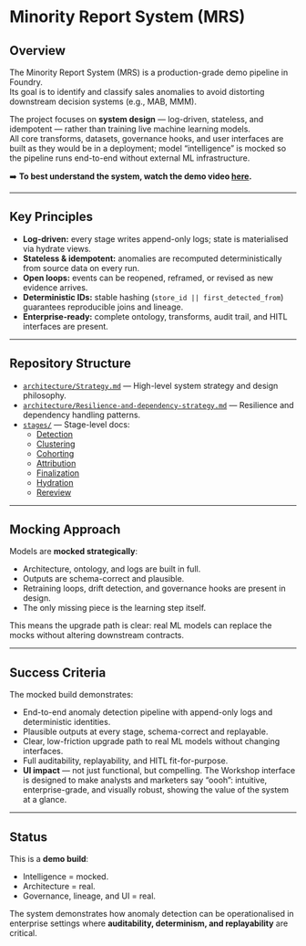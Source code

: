 # Minority Report System (MRS)

## Overview
The Minority Report System (MRS) is a production-grade demo pipeline in Foundry.  
Its goal is to identify and classify sales anomalies to avoid distorting downstream decision systems (e.g., MAB, MMM).  

The project focuses on **system design** — log-driven, stateless, and idempotent — rather than training live machine learning models.  
All core transforms, datasets, governance hooks, and user interfaces are built as they would be in a deployment; model “intelligence” is mocked so the pipeline runs end-to-end without external ML infrastructure.  

➡️ **To best understand the system, watch the demo video [here](INSERT-LINK).**

---

## Key Principles
- **Log-driven:** every stage writes append-only logs; state is materialised via hydrate views.  
- **Stateless & idempotent:** anomalies are recomputed deterministically from source data on every run.  
- **Open loops:** events can be reopened, reframed, or revised as new evidence arrives.  
- **Deterministic IDs:** stable hashing (`store_id || first_detected_from`) guarantees reproducible joins and lineage.  
- **Enterprise-ready:** complete ontology, transforms, audit trail, and HITL interfaces are present.  

---

## Repository Structure
- [`architecture/Strategy.md`](./architecture/Strategy.md) — High-level system strategy and design philosophy.  
- [`architecture/Resilience-and-dependency-strategy.md`](./architecture/Resilience-and-dependency-strategy.md) — Resilience and dependency handling patterns.  
- [`stages/`](./stages) — Stage-level docs:  
  - [Detection](./stages/detection_stage.md)  
  - [Clustering](./stages/clustering_stage.md)  
  - [Cohorting](./stages/cohorting_stage.md)  
  - [Attribution](./stages/attribution_stage.md)  
  - [Finalization](./stages/finalization_stage.md)  
  - [Hydration](./stages/hydration_stage.md)  
  - [Rereview](./stages/rereview_stage.md)  

---

## Mocking Approach
Models are **mocked strategically**:
- Architecture, ontology, and logs are built in full.  
- Outputs are schema-correct and plausible.  
- Retraining loops, drift detection, and governance hooks are present in design.  
- The only missing piece is the learning step itself.  

This means the upgrade path is clear: real ML models can replace the mocks without altering downstream contracts.

---

## Success Criteria

The mocked build demonstrates:

- End-to-end anomaly detection pipeline with append-only logs and deterministic identities.  
- Plausible outputs at every stage, schema-correct and replayable.  
- Clear, low-friction upgrade path to real ML models without changing interfaces.  
- Full auditability, replayability, and HITL fit-for-purpose.  
- **UI impact** — not just functional, but compelling. The Workshop interface is designed to make analysts and marketers say “oooh”: intuitive, enterprise-grade, and visually robust, showing the value of the system at a glance.  

---

## Status
This is a **demo build**:  
- Intelligence = mocked.  
- Architecture = real.  
- Governance, lineage, and UI = real.  

The system demonstrates how anomaly detection can be operationalised in enterprise settings where **auditability, determinism, and replayability** are critical.
